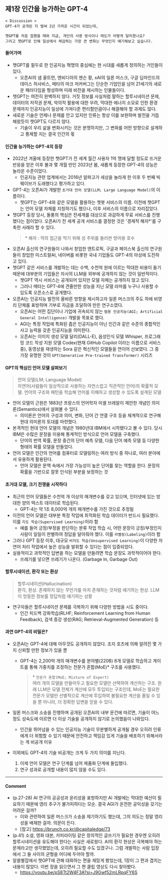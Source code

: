 ## 제1장 인간을 능가하는 GPT-4

```
< Discussion >
GPT-4가 공개된 지 벌써 2년 가까운 시간이 되었는데,

챗GPT를 처음 접했을 때와 지금, 개인의 사용 방식이나 태도가 어떻게 달라졌나요?
그리고 챗GPT로 인해 일상에서 체감하는 가장 큰 변화는 무엇인지 얘기해보고 싶습니다.
```

#### 들어가며

- 챗GPT를 필두로 한 인공지능 혁명의 중심에는 현 시대를 새롭게 정의하는 거인들이 있다.
  - 오픈AI의 샘 올트먼, 엔비디아의 젠슨 황, xAI의 일론 머스크, 구글 딥마인드의 데미스 허사비스, 메타의 마크 저커버그는 단순한 기업인을 넘어 21세기의 새로운 패러다임을 형성하며 미래 비전을 제시하는 인물들이다.
- 챗GPT는 여전히 완벽하지 않다. 거짓 정보를 사실처럼 말하는 할루시네이션 문제, 데이터의 저작권 문제, 악의적 활용에 대한 우려, 막대한 에너지 소모로 인한 환경 문제까지 인공지능이 일상에 가져다준 편리함만큼이나 해결해야 할 과제도 많다.
- 새로운 기술은 언제나 문제를 안고 있지만 인류는 항상 이를 보완하며 발전을 거듭해왔듯이 챗GPT도 다르지 않다.
  - 기술이 우리 삶을 변화시키는 것은 분명하지만, 그 변화를 어떤 방향으로 설계하고 통제할 지는 결국 인간의 몫

#### 인간을 능가하는 GPT-4의 등장

- 2022년 겨울에 등장한 챗GPT가 전 세계 월간 사용자 1억 명에 달할 정도로 뜨거운 반응을 얻은 이후 불과 몇 개월 만인 2023년 봄, 새롭게 등장한 GPT-4의 성능은 놀라운 수준이었다.
  - 인공지능 관련 업계에서는 2016년 알파고가 세상을 놀라게 한 이후 두 번째 빅 웨이브가 도래했다고 평가하고 있다.
- GPT-4는 오픈AI가 개발한 `초거대 언어 모델(LLM; Large Language Model)`의 이름이다.
  - 챗GPT는 GPT-4와 같은 모델을 활용하는 챗봇 서비스의 이름. 이전에 챗GPT는 언어 모델 자체를 지칭하기도 했으나, 이후 서비스의 이름으로 자리잡았다.
- 챗GPT 등장 당시, 돌풍의 핵심은 전세계를 대상으로 과감하게 무료 서비스를 진행했다는 점이었다. 오픈AI가 전 세계 공개 서비스를 결정한 것은 '경제적 해자\*'를 구축한 사례라 할 수 있다.
  > \* 해자 : 적의 접근을 막기 위해 성 주위를 둘러싼 방어용 호수
- 오픈AI 출신의 연구원들이 나와서 창업한 앤트로픽, 구글과 페이스북 출신의 연구원들이 창업한 미스트랄AI, 네이버를 비롯한 국내 기업들도 GPT-4의 아성에 도전하고 있다.
- 챗GPT 같은 서비스를 개발하는 데는 수백, 수천억 원에 이르는 막대한 비용이 들기 때문에 대부분의 기업들은 자사의 LLM을 외부에 공개하지 않는 것이 일반적이다.
  - 챗GPT 역시 서비스는 공개되어 있지만 모델 자체는 공개하지 않고 있다.
  - 그러나 메타는 GPT-4에 견줄만한 성능을 지닌 모델 라마를 누구나 사용할 수 있도록 오픈소스로 공개했다.
- 오픈AI는 인공지능 발전의 올바른 방향을 제시하고자 일론 머스크의 주도 하에 비영리 단체를 표방하며 기부로 자금을 조달하여 만든 연구소였다.
  - 오픈AI는 어떤 집단이나 기업에 귀속되지 않는 `범용 인공지능(AGI; Artificial General Intelligence)` 개발을 목표로 했다.
  - AGI는 특정 작업에 특화된 좁은 인공지능이 아닌 인간과 같은 수준의 종합적인 사고 능력을 갖춘 인공지능을 의미한다.
  - 오픈AI는 이미지 생성 모델 달리(DALL-E), 음성인식 모델 Whisper, 프로그래밍 코드 작성 지원 모델 Codex(현재 GitHub Copilot 이라는 이름으로 서비스 중), 동영상을 재생하는 Sora 같은 혁신적인 모델들을 연이어 선보였다. 그 중 가장 유명한 것이 `GPT(Generative Pre-trained Transformer)` 시리즈

#### GPT의 핵심인 언어 모델 살펴보기

> 언어 모델(LM; Language Model)  
> 자연어(사람들이 일상적으로 사용하는 자연스럽고 직관적인 언어)의 확률적 모델. 언어의 구조와 패턴을 학습해 언어를 이해하고 생성할 수 있도록 설계된 모델

- 언어 모델의 근원은 1883년 프랑스의 언어학자 미셸 브레알이 제안한 개념인 의미론(Semantics)애서 살펴볼 수 있다.
  - 의미론은 언어의 구성과 의미, 변화, 단어 간 연결 구조 등을 체계적으로 연구해 현대 의미론의 토대를 마련했다.
- 본격적인 현대 언어 모델의 개념은 1980년대 IBM에서 시작됐다고 볼 수 있다. 당시 IBM은 수많은 문장을 이용해 통계적인 방식으로 언어 모델을 구축했다.
  - 단어의 번역 확률, 문장 중간의 단어 예측 모델, 다음 단어 예측 모델 등 다양한 형태의 확률 모델을 만들었다.
- 언어 모델은 인간의 언어를 컴퓨터로 모델링하는 여러 방식 중 하나로, 여러 분야에서 유용하게 활용된다.
  - 언어 모델은 문맥 속에서 가장 가능성이 높은 단어를 찾는 역할을 한다. 문장의 확률을 기반으로 잘못 인식된 부분을 보정하는 것

#### 초거대 모델, 크기 전쟁을 시작하다

- 최근의 언어 모델들은 수천억 개 이상의 매개변수를 갖고 있으며, 인터넷에 있는 방대한 양의 텍스트 데이터로 학습된다.
  - GPT-4는 약 1조 8,000억 개의 매개변수를 가진 것으로 추정됨
- 이전의 언어 모델은 대부분 특정 작업에 최적화된 학습 데이터가 반드시 필요했다. 이를 `지도 학습(Supervised Learning)`이라 함
  - 예를 들어 긍정/부정을 판단하는 분류 작업 학습 시, 어떤 문장이 긍정/부정인지 사람이 일일이 판별하여 정답을 달아줘야 했다. 이를 `라벨링(Labeling)`이라 함
- 그러나 GPT 등장 이후, 대규모 `비지도 학습(Unsupervised Learning)`이 다양한 자연어 처리 작업에서 높은 성능을 발휘할 수 있다는 점이 입증되었다.
- 실용적이고 과학적인 답변을 하는 모델을 만들려면 학습 문장도 과학적이어야 한다.
  - 쓰레기를 넣으면 쓰레기가 나온다. (Garbage In, Garbage Out)

#### 할루시네이션, 환각 또는 환상

> 할루시네이션(Hallucination)  
> 환각, 환상. 존재하지 않는 무언가를 마치 존재하는 것처럼 얘기하는 현상. LLM이 엉뚱한 정보를 정답처럼 얘기하는 상황

- 연구자들은 할루시네이션 문제를 극복하기 위해 다양한 방법을 시도 중이다.
  - 인간 피드백 강화학습(RLHF; Reinforcement Learning from Human Feedback), 검색 증강 생성(RAG; Retrieval-Augmented Generation) 등

#### 과연 GPT-4의 비밀은?

- 오픈AI는 GPT-4에 대해 아무것도 공개하지 않았다. 조지 호츠에 의해 알려진 몇 가지 신뢰할 만한 정보가 있을 뿐

  - GPT-4는 2,200억 개의 매개변수를 분야별(220B) 8개 모델로 학습하고 게이트를 통해 가중치를 조정하는 전문가 혼합(MoE)\* 구조를 사용했다.

    > \* `전문가 혼합(MoE; Mixture of Expert)`  
    > 여러 개의 모델을 만들어두고 필요한 모델만 선택하여 계산하는 구조. 원래 LLM은 모델 전체가 계산에 모두 투입되는 구조인데, MoE는 필요한 전문가 모델만 선별적으로 계산에 투입하여 불필요한 계산을 줄일 수 있을 뿐 아니라, 더 정확한 답변을 얻을 수 있다.

- 일론 머스크와 소송을 진행하며 공개된 오픈AI의 내부 문건에 따르면, 기술이 어느 정도 성숙도에 이르면 더 이상 기술을 공개하지 않기로 논의했음이 나와있다.
  - 인간을 뛰어넘을 수 있는 인공지능 기술이 무분별하게 공개될 경우 오히려 인류에게 더 위험할 수 있기 때문에 안전하고 책임감 있게 기술을 배포하기 위해서라는 게 비공개 이유
- 이외에도 GPT-4의 기술 비공개는 크게 두 가지 의미를 지닌다.
  1. 이제 언어 모델은 연구 단계를 넘어 제품화 단계에 돌입했다.
  2. 연구 성과로 공개할 내용이 많지 않을 수도 있다.

---

#### Comment

- (p.27-28) AI 연구의 공공성과 윤리성을 표방하지만 AI 개발에는 막대한 예산이 필요하기 때문에 영리 추구가 불가피하다는 모순. 결국 AGI가 온전한 공익성을 갖기는 어려운 걸까?
  - 이와 관련하여 일론 머스크가 소송을 제기하기도 했는데, 그의 의도는 정말 영리성을 배재한 걸까. 의문이 든다.
  - [참고] https://brunch.co.kr/@capitaledge/73
- (p.41) 소설, 영화 대본, 카피라이팅 같은 창의적인 글쓰기가 필요한 경우엔 오히려 할루시네이션을 유도해야 한다는 사실은 새로웠다. AI의 환각 현상은 극복해야 하는 문제라고만 생각했었는데, 오히려 필요할 수도 있겠구나. 그럼 개발하는 사람 입장에서 그 둘 사이의 균형을 어디에 두어야 할까.
- 알쓸별잡에서 챗GPT에 관해 대화하는 편을 재밌게 봤었는데, 1장이 그 편과 겹치는 내용이 많았다. 이번 장을 읽으면서 그 편 클립 영상도 다시 찾아봤다.
  - https://youtu.be/pS8Tt2W4F3A?si=J9Gwf52mLRpqFY6S
